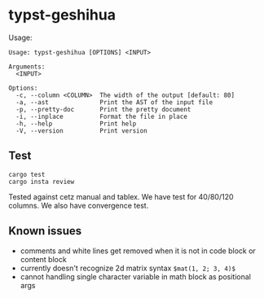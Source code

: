 # typst-geshihua

Usage: 
```
Usage: typst-geshihua [OPTIONS] <INPUT>

Arguments:
  <INPUT>  

Options:
  -c, --column <COLUMN>  The width of the output [default: 80]
  -a, --ast              Print the AST of the input file
  -p, --pretty-doc       Print the pretty document
  -i, --inplace          Format the file in place
  -h, --help             Print help
  -V, --version          Print version
```

## Test

```
cargo test
cargo insta review
```

Tested against cetz manual and tablex. We have test for 40/80/120 columns. We also have convergence test.

## Known issues

- comments and white lines get removed when it is not in code block or content block
- currently doesn't recognize 2d matrix syntax `$mat(1, 2; 3, 4)$`
- cannot handling single character variable in math block as positional args
